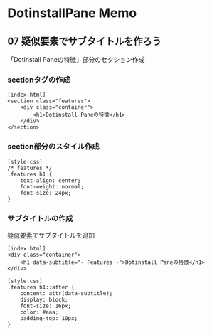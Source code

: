 # DotinstallPane Memo

## 07 疑似要素でサブタイトルを作ろう

「Dotinstall Paneの特徴」部分のセクション作成

### sectionタグの作成

```
[index.html]
<section class="features">
    <div class="container">
        <h1>Dotinstall Paneの特徴</h1>
    </div>
</section>
```

### section部分のスタイル作成

```
[style.css]
/* features */
.features h1 {
    text-align: center;
    font-weight: normal;
    font-size: 24px;
}
```

### サブタイトルの作成

[疑似要素](https://saruwakakun.com/html-css/basic/before-after)でサブタイトルを追加

```
[index.html]
<div class="container">
    <h1 data-subtitle="- Features -">Dotinstall Paneの特徴</h1>
</div>
```
```
[style.css]
.features h1::after {
    content: attr(data-subtitle);
    display: block;
    font-size: 16px;
    color: #aaa;
    padding-top: 10px;
}
```
